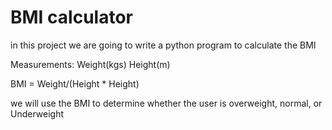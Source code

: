 # BMI calculator

in this project we are going to write a python program to calculate the BMI


Measurements:
Weight(kgs)
Height(m)

BMI = Weight/(Height * Height)


we will use the BMI to determine whether the user is overweight, normal, or Underweight
